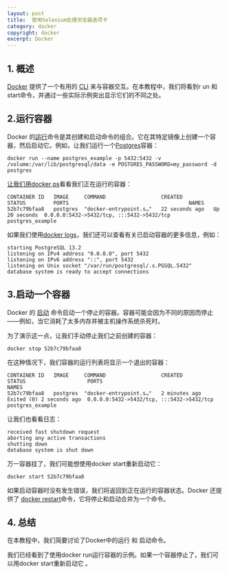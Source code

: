 ```yaml
---
layout: post
title:  使用Selenium处理浏览器选项卡
category: docker
copyright: docker
excerpt: Docker
---
```


## 1. 概述

[Docker](https://www.baeldung.com/ops/docker-guide) 提供了一个有用的 [CLI](https://docs.docker.com/engine/reference/commandline/cli/) 来与容器交互。在本教程中，我们将看到r un 和start命令，并通过一些实际示例突出显示它们的不同之处。

## 2.运行容器

Docker 的[运行](https://docs.docker.com/engine/reference/commandline/run/)命令是其创建和启动命令的组合。它在其特定镜像上创建一个容器，然后启动它。例如，让我们运行一个[Postgres](https://hub.docker.com/_/postgres)容器：

```shell
docker run --name postgres_example -p 5432:5432 -v /volume:/var/lib/postgresql/data -e POSTGRES_PASSWORD=my_password -d postgres

```

[让我们用docker ps](https://docs.docker.com/engine/reference/commandline/ps/)看看我们正在运行的容器：

```shell
CONTAINER ID   IMAGE     COMMAND                  CREATED          STATUS         PORTS                                       NAMES
52b7c79bfaa8   postgres  "docker-entrypoint.s…"   22 seconds ago   Up 20 seconds  0.0.0.0:5432->5432/tcp, :::5432->5432/tcp   postgres_example

```

如果我们使用[docker logs](https://docs.docker.com/engine/reference/commandline/logs/)，我们还可以查看有关已启动容器的更多信息，例如：

```plaintext
starting PostgreSQL 13.2
listening on IPv4 address "0.0.0.0", port 5432
listening on IPv6 address "::", port 5432
listening on Unix socket "/var/run/postgresql/.s.PGSQL.5432"
database system is ready to accept connections
```

## 3.启动一个容器

Docker 的 [启动](https://docs.docker.com/engine/reference/commandline/start/) 命令启动一个停止的容器。容器可能会因为不同的原因而停止——例如，当它消耗了太多内存并被主机操作系统杀死时。

为了演示这一点，让我们手动停止我们之前创建的容器：

```shell
docker stop 52b7c79bfaa8
```

在这种情况下，我们容器的运行列表将显示一个退出的容器：

```shell
CONTAINER ID   IMAGE     COMMAND                  CREATED          STATUS                    PORTS                                       NAMES
52b7c79bfaa8   postgres  "docker-entrypoint.s…"   2 minutes ago    Exited (0) 2 seconds ago  0.0.0.0:5432->5432/tcp, :::5432->5432/tcp   postgres_example

```

让我们也看看日志：

```plaintext
received fast shutdown request
aborting any active transactions
shutting down
database system is shut down
```

万一容器挂了，我们可能想使用docker start重新启动它：

```shell
docker start 52b7c79bfaa8
```

如果启动容器时没有发生错误，我们将返回到正在运行的容器状态。Docker 还提供了 [docker restart](https://docs.docker.com/engine/reference/commandline/restart/)命令，它将停止和启动合并为一个命令。

## 4. 总结

在本教程中，我们简要讨论了Docker中的运行 和 启动命令。

我们已经看到了使用docker run运行容器的示例。如果一个容器停止了，我们可以用docker start重新启动它 。
